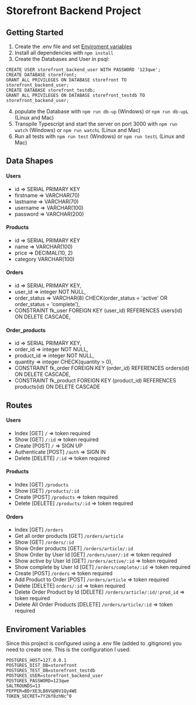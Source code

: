 # Storefront Backend Project

## Getting Started

1. Create the .env file and set [Enviroment variables](#enviroment-variables)
2. Install all dependencies with `npm install`
3. Create the Databases and User in psql:
```
CREATE USER storefront_backend_user WITH PASSWORD '123qwe';
CREATE DATABASE storefront;
GRANT ALL PRIVILEGES ON DATABASE storefront TO storefront_backend_user;
CREATE DATABASE storefront_testdb;
GRANT ALL PRIVILEGES ON DATABASE storefront_testdb TO storefront_backend_user;
```
4. populate the Database with `npm run db-up` (Windows) or `npm run db-upL` (Linux and Mac)
5. Transpile Typescript and start the server on port 3000 with `npm run watch` (Windows) or `npm run watchL` (Linux and Mac)
6. Run all tests with `npm run test` (Windows) or `npm run testL` (Linux and Mac)

## Data Shapes

#### Users
- id => SERIAL PRIMARY KEY
- firstname => VARCHAR(70)
- lastname => VARCHAR(70)
- username => VARCHAR(100)
- password => VARCHAR(200)

#### Products
- id => SERIAL PRIMARY KEY
- name => VARCHAR(100)
- price => DECIMAL(10, 2)
- category VARCHAR(100)

#### Orders
- id => SERIAL PRIMARY KEY,
- user_id => integer NOT NULL,
- order_status => VARCHAR(8) CHECK(order_status = 'active' OR order_status = 'complete'),
- CONSTRAINT fk_user FOREIGN KEY (user_id) REFERENCES users(id) ON DELETE CASCADE,

#### Order_products
- id => SERIAL PRIMARY KEY,
- order_id => integer NOT NULL,
- product_id => integer NOT NULL,
- quantity => integer CHECK(quantity > 0),
- CONSTRAINT fk_order FOREIGN KEY (order_id) REFERENCES orders(id) ON DELETE CASCADE,
- CONSTRAINT fk_product FOREIGN KEY (product_id) REFERENCES products(id) ON DELETE CASCADE

## Routes

#### Users

- Index [GET] `/` => token required
- Show [GET] `/:id` => token required
- Create [POST] `/` => SIGN UP
- Authenticate [POST] `/auth` => SIGN IN
- Delete [DELETE] `/:id` => token required

#### Products

- Index [GET] `/products`
- Show [GET] `/products/:id`
- Create [POST] `/products` => token required
- Delete [DELETE] `/products/:id` => token required

#### Orders

- Index [GET] `/orders`
- Get all order products [GET] `/orders/article`
- Show [GET] `/orders/:id`
- Show Order products [GET] `/orders/article/:id`
- Show Order by User Id [GET] `/orders/user/:id` => token required
- Show active by User Id [GET] `/orders/active/:id` => token required
- Show complete by User Id [GET] `/orders/complete/:id` => token required
- Create [POST] `/orders` => token required
- Add Product to Order [POST] `/orders/article` => token required
- Delete [DELETE] `orders/:id` => token required
- Delete Order Product by Id [DELETE] `/orders/article/:id/:prod_id` => token required
- Delete All Order Products [DELETE] `/orders/article/:id` => token required

## Enviroment Variables

Since this project is configured using a .env file (added to .gitignore) you need to create one.
This is the configuration I used:

```
POSTGRES_HOST=127.0.0.1
POSTGRES_DIST_DB=storefront
POSTGRES_TEST_DB=storefront_testdb
POSTGRES_USER=storefront_backend_user
POSTGRES_PASSWORD=123qwe
SALTROUNDS=13
PEPPER=BDrXE3LB8VG@0V1Qy4WE
TOKEN_SECRET=7Y26f8zhNc^0
```